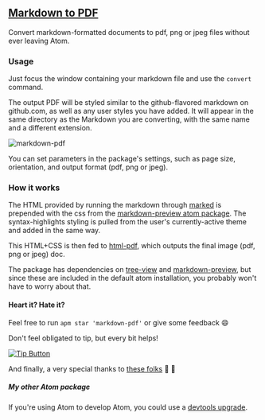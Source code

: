 ## [Markdown to PDF](https://atom.io/packages/markdown-pdf)

Convert markdown-formatted documents to pdf, png or jpeg files without ever leaving Atom.

### Usage
Just focus the window containing your markdown file and use the `convert` command.

The output PDF will be styled similar to the github-flavored markdown on github.com, as well as any user styles you have added. It will appear in the same directory as the Markdown you are converting, with the same name and a different extension.

![markdown-pdf](https://raw.githubusercontent.com/travs/markdown-pdf/master/assets/testpdf.png)

You can set parameters in the package's settings, such as page size, orientation, and output format (pdf, png or jpeg).

### How it works

The HTML provided by running the markdown through [marked](https://www.npmjs.org/package/marked) is prepended with the css from the [markdown-preview atom package](https://github.com/atom/markdown-preview). The syntax-highlights styling is pulled from the user's currently-active theme and added in the same way.

This HTML+CSS is then fed to [html-pdf](https://www.npmjs.org/package/html-pdf), which outputs the final image (pdf, png or jpeg) doc.

The package has dependencies on [tree-view](https://github.com/atom/tree-view) and [markdown-preview](https://github.com/atom/markdown-preview), but since these are included in the default atom installation, you probably won't have to worry about that.

#### Heart it? Hate it?
Feel free to run `apm star 'markdown-pdf'` or give some feedback :smile:

Don't feel obligated to tip, but every bit helps!

[![Tip Button](https://shapeshift.io/images/shifty/xs_light_altcoins.png)](https://shapeshift.io/shifty.html?destination=0xa512df396027098675cf4faf55e73ac3af8b77aa&amp;output=ETH&amp;apiKey=)

And finally, a very special thanks to [these folks](https://github.com/travs/markdown-pdf/blob/master/CONTRIBUTORS.md) :clap: :clap:

##### My other Atom package

If you're using Atom to develop Atom, you could use a [devtools upgrade](https://github.com/travs/dev-tools-themes).
